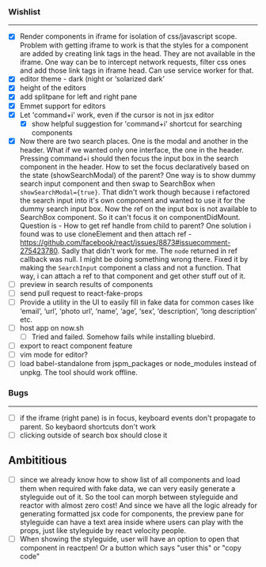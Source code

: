 ### Wishlist
---
- [x] Render components in iframe for isolation of css/javascript scope. Problem with getting iframe to work is that the styles for a component are added by creating link tags in the head. They are not available in the iframe. One way can be to intercept network requests, filter css ones and add those link tags in iframe head. Can use service worker for that.
- [x] editor theme - dark (night or ‘solarized dark’
- [x] height of the editors
- [x] add splitpane for left and right pane
- [x] Emmet support for editors
- [x] Let 'command+i' work, even if the cursor is not in jsx editor
  - [x] show helpful suggestion for 'command+i' shortcut for searching components
- [x] Now there are two search places. One is the modal and another in the header. What if we wanted only one interface, the one in the header. Pressing command+i should then focus the input box in the search component in the header. How to set the focus declaratively based on the state (showSearchModal) of the parent? One way is to show dummy search input component and then swap to SearchBox when `showSearchModal={true}`. That didn't work though because i refactored the search input into it's own component and wanted to use it for the dummy search input box. Now the ref on the input box is not available to SearchBox component. So it can't focus it on componentDidMount. Question is - How to get ref handle from child to parent? One solution i found was to use cloneElement and then attach ref - https://github.com/facebook/react/issues/8873#issuecomment-275423780. Sadly that didn't work for me. The `node` returned in ref callback was null. I might be doing something wrong there.
        Fixed it by making the `SearchInput` component a class and not a function. That way, i can attach a ref to that component and get other stuff out of it.
- [ ] preview in search results of components
- [ ] send pull request to react-fake-props
- [ ] Provide a utility in the UI to easily fill in fake data for common cases like ‘email’, ‘url’, ‘photo url’, ‘name’, ‘age’, ‘sex’, ‘description’, ‘long description’ etc.
- [ ] host app on now.sh
  - [ ] Tried and failed. Somehow fails while installing bluebird.
- [ ] export to react component feature
- [ ] vim mode for editor?
- [ ] load babel-standalone from jspm_packages or node_modules instead of unpkg. The tool should work offline.

### Bugs
-----
- [ ] if the iframe (right pane) is in focus, keyboard events don't propagate to parent. So keybaord shortcuts don't work
- [ ] clicking outside of search box should close it

## Ambititious

- [ ] since we already know how to show list of all components and load them when required with fake data, we can very easily generate a styleguide out of it. So the tool can morph between styleguide and reactor with almost zero cost! And since we have all the logic already for generating formatted jsx code for components, the preview pane for styleguide can have a text area inside where users can play with the props, just like styleguide by react velocity people.
- [ ] When showing the styleguide, user will have an option to open that component in reactpen! Or a button which says "user this" or "copy code"
